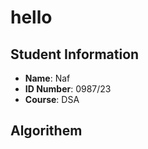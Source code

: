 # hello
## Student Information
- **Name**: Naf
- **ID Number**: 0987/23
- **Course**: DSA

## Algorithem 

